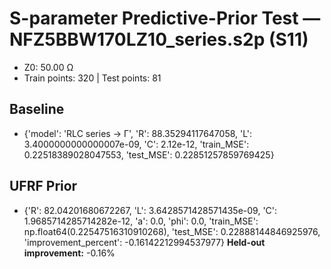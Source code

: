 # S-parameter Predictive-Prior Test — NFZ5BBW170LZ10_series.s2p (S11)
- Z0: 50.00 Ω
- Train points: 320  |  Test points: 81

## Baseline
- {'model': 'RLC series -> Γ', 'R': 88.35294117647058, 'L': 3.4000000000000007e-09, 'C': 2.12e-12, 'train_MSE': 0.22518389028047553, 'test_MSE': 0.22851257859769425}

## UFRF Prior
- {'R': 82.04201680672267, 'L': 3.6428571428571435e-09, 'C': 1.9685714285714282e-12, 'a': 0.0, 'phi': 0.0, 'train_MSE': np.float64(0.22547516310910268), 'test_MSE': 0.22888144846925976, 'improvement_percent': -0.16142212994537977}
**Held-out improvement:** -0.16%